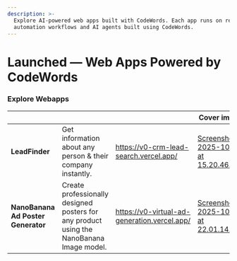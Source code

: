 ```yaml
---
description: >-
  Explore AI-powered web apps built with CodeWords. Each app runs on real
  automation workflows and AI agents built using CodeWords.
---
```


# Launched — Web Apps Powered by CodeWords

### Explore Webapps

<table data-view="cards"><thead><tr><th></th><th></th><th data-hidden data-card-target data-type="content-ref"></th><th data-hidden data-card-cover data-type="image">Cover image</th></tr></thead><tbody><tr><td><strong>LeadFinder</strong></td><td> Get information about any person  &#x26; their company instantly.</td><td><a href="https://v0-crm-lead-search.vercel.app/">https://v0-crm-lead-search.vercel.app/</a></td><td><a href=".gitbook/assets/Screenshot 2025-10-18 at 15.20.46.png">Screenshot 2025-10-18 at 15.20.46.png</a></td></tr><tr><td><strong>NanoBanana Ad Poster Generator</strong></td><td>Create professionally designed posters for any product using the NanoBanana Image model.</td><td><a href="https://v0-virtual-ad-generation.vercel.app/">https://v0-virtual-ad-generation.vercel.app/</a></td><td><a href=".gitbook/assets/Screenshot 2025-10-19 at 22.01.14.png">Screenshot 2025-10-19 at 22.01.14.png</a></td></tr></tbody></table>

